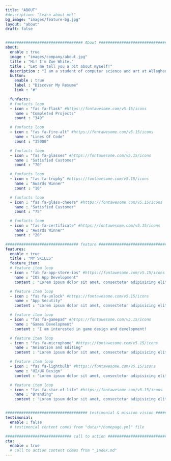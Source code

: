 ```yaml
---
title: "ABOUT"
#description: "Learn about me!"
bg_image: "images/feature-bg.jpg"
layout: "about"
draft: false


################################## About #####################################
about:
  enable : true
  image : "images/company/about.jpg"
  title : "Hi! I'm Zoe White."
  title : "Let me tell you a bit about myself!"
  description : "I am a student of computer science and art at Allegheny College. My interests include game design and development, 3D modeling, animation, and creative technology. I am currently in a co-op with creative technology company DEEPLOCAL and looking for similar experiences and opportunities! Check out my resume, or scroll down a bit for an overview of my skills!"
  button:
    enable : true
    label : "Discover My Resume"
    link : "#"

  funfacts:
  # funfacts loop
  - icon : "fas fa-flask" #https://fontawesome.com/v5.15/icons
    name : "Completed Projects"
    count : "349"

  # funfacts loop
  - icon : "fas fa-fire-alt" #https://fontawesome.com/v5.15/icons
    name : "Lines Of Code"
    count : "35000"

  # funfacts loop
  - icon : "fas fa-glasses" #https://fontawesome.com/v5.15/icons
    name : "Satisfied Customer"
    count : "70"

  # funfacts loop
  - icon : "fas fa-trophy" #https://fontawesome.com/v5.15/icons
    name : "Awards Winner"
    count : "10"

  # funfacts loop
  - icon : "fas fa-glass-cheers" #https://fontawesome.com/v5.15/icons
    name : "Satisfied Customer"
    count : "75"

  # funfacts loop
  - icon : "fas fa-certificate" #https://fontawesome.com/v5.15/icons
    name : "Awards Winner"
    count : "20"

################################ feature #####################################
features:
  enable : true
  title : "MY SKILLS"
  feature_item:
  # feature item loop
  - icon : "fab fa-app-store-ios" #https://fontawesome.com/v5.15/icons
    name : "IOS App Development"
    content : "Lorem ipsum dolor sit amet, consectetur adipisicing elit, sed do eiusmod tempor incididunt ut"

  # feature item loop
  - icon : "fas fa-unlock" #https://fontawesome.com/v5.15/icons
    name : "App Secutity"
    content : "Lorem ipsum dolor sit amet, consectetur adipisicing elit, sed do eiusmod tempor incididunt ut"

  # feature item loop
  - icon : "fas fa-gamepad" #https://fontawesome.com/v5.15/icons
    name : "Games Development"
    content : "I am interested in game design and development!                                              "

  # feature item loop
  - icon : "fas fa-microphone" #https://fontawesome.com/v5.15/icons
    name : "Animation and Editing"
    content : "Lorem ipsum dolor sit amet, consectetur adipisicing elit, sed do eiusmod tempor incididunt ut"

  # feature item loop
  - icon : "fas fa-lightbulb" #https://fontawesome.com/v5.15/icons
    name : "UI/UX Design"
    content : "Lorem ipsum dolor sit amet, consectetur adipisicing elit, sed do eiusmod tempor incididunt ut"

  # feature item loop
  - icon : "fas fa-star-of-life" #https://fontawesome.com/v5.15/icons
    name : "Branding"
    content : "Lorem ipsum dolor sit amet, consectetur adipisicing elit, sed do eiusmod tempor incididunt ut"


#################################### testimonial & mission vision #######################################
testimonial:
  enable : false
  # testimonial content comes from "data/*/homepage.yml" file

############################# call to action #################################
cta:
  enable : true
  # call to action content comes from "_index.md"
---
```

